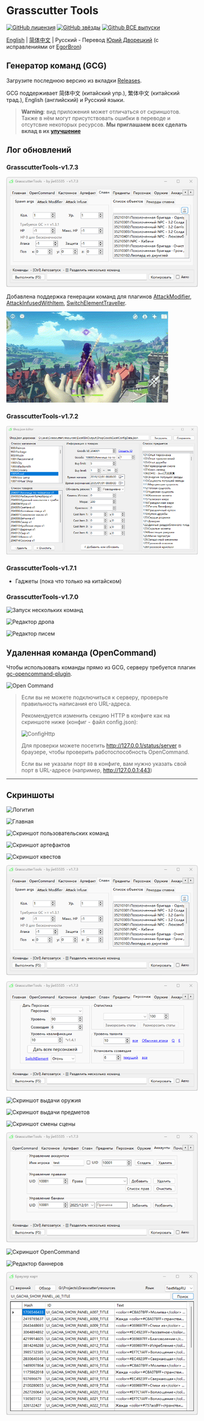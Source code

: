 # Grasscutter Tools

[![GitHub лицензия](https://img.shields.io/github/license/jie65535/GrasscutterCommandGenerator)](https://github.com/jie65535/GrasscutterCommandGenerator/blob/main/LICENSE)
[![GitHub звёзды](https://img.shields.io/github/stars/jie65535/GrasscutterCommandGenerator)](https://github.com/jie65535/GrasscutterCommandGenerator/stargazers)
[![Github ВСЕ выпуски](https://img.shields.io/github/downloads/jie65535/GrasscutterCommandGenerator/total.svg)](https://github.com/jie65535/GrasscutterCommandGenerator/releases)

[English](README.md) | [简体中文](README_zh-cn.md) | Русский - Перевод [Юрий Дворецкий](https://github.com/yurikenjx) (с исправлениями от [EgorBron](https://github.com/EgorBron)) 

## Генератор команд (GCG)

Загрузите последнюю версию из вкладки [Releases](https://github.com/jie65535/GrasscutterCommandGenerator/releases).

GCG поддерживает 简体中文 (китайский упр.), 繁体中文 (китайский трад.), English (английский) и Русский языки.

> **Warning**: вид приложения может отличаться от скриншотов. Также в нём могут присутствовать ошибки в переводе и отсутсвие некоторых ресурсов. **Мы приглашаем всех сделать вклад в их [улучшение](/Source/GrasscutterTools/Resources/ru-ru)**

## Лог обновлений
### GrasscutterTools-v1.7.3
![Улучшенный спавн](Doc/Screenshots-ru/4-SpawnEntity.png)

Добавлена поддержка генерации команд для плагинов [AttackModifier](https://github.com/NotThorny/AttackModifier), [AttackInfusedWithItem](https://github.com/snoobi-seggs/AttackInfusedWithItem), [SwitchElementTraveller](https://github.com/Penelopeep/SwitchElementTraveller).

![AttackInfusedWithItem Gif](Doc/Screenshots/AttackMod.gif)

### GrasscutterTools-v1.7.2
![Редактор магазина](Doc/Screenshots-ru/17-ShopEditor.png)

### GrasscutterTools-v1.7.1
 - Гаджеты (пока что только на китайском)

### GrasscutterTools-v1.7.0

![Запуск нескольких команд](Doc/Screenshots/RunMultipleCommands.png)

![Редактор дропа](Doc/Screenshots-ru/15-DropEditor.png)

![Редактор писем](Doc/Screenshots-ru/16-MailEditor.png)

## Удаленная команда (OpenCommand)

Чтобы использовать команды прямо из GCG, серверу требуется плагин [gc-opencommand-plugin](https://github.com/jie65535/gc-opencommand-plugin).

![Open Command](Doc/Screenshots/OpenCommand.gif)

> Если вы не можете подключиться к серверу, проверьте правильность написания его URL-адреса.
>
> Рекомендуется изменить секцию HTTP в конфиге как на скриншоте ниже (конфиг - файл config.json):
>
> ![ConfigHttp](Doc/Screenshots/ConfigHttp.png)
>
> Для проверки можете посетить http://127.0.0.1/status/server в браузере, чтобы проверить работоспособность OpenCommand.
>
> Если вы не указали порт `80` в конфиге, вам нужно указать свой порт в URL-адресе (например, http://127.0.0.1:443)

---

## Скриншоты

![Логитип](Doc/Screenshots/GrasscutterLogo.png)

![Главная](Doc/Screenshots-ru/0-Home.png)

![Скриншот пользовательских команд](Doc/Screenshots-ru/1-CustomCommands.png)

![Скриншот артефактов](Doc/Screenshots-ru/2-CustomArtifact.png)

![Скриншот квестов](Doc/Screenshots-ru/3-Quest.png)

![Скриншот спавна сущностей](Doc/Screenshots-ru/4-SpawnEntity.png)

![Скриншот выдачи персонажа](Doc/Screenshots-ru/5-GiveAvatar.png)

![Скриншот выдачи оружия](Doc/Screenshots-ru/7-CustomWeapon.png)

![Скриншот выдачи предметов](Doc/Screenshots-ru/8-GiveItem.png)

![Скриншот смены сцены](Doc/Screenshots-ru/9-ChangeScene.png)

![Скриншот управления аккаунтом](Doc/Screenshots-ru/11-Manage.png)

![Скриншот OpenCommand](Doc/Screenshots-ru/13-Remote.png)

![Редактор баннеров](Doc/Screenshots-ru/14-GachaBannerEditor.png)

![Текстоый браузер карт](Doc/Screenshots-ru/15-TextMapBrowser.png)